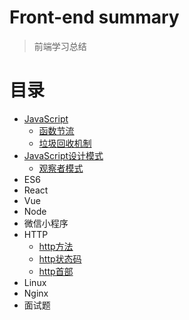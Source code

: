 # Front-end summary

> 前端学习总结

# 目录
- [JavaScript](.//JavaScript/)
   - [函数节流](./JavaScript/函数节流.md)
   - [垃圾回收机制](./JavaScript/javaScript垃圾回收机制.md)
- [JavaScript设计模式](./JavaScript设计模式/)
    - [观察者模式](./JavaScript设计模式/观察者模式.js)
- ES6
- React
- Vue
- Node
- 微信小程序
- HTTP
   - [http方法](./HTTP/http方法.md)
   - [http状态码](./HTTP/http状态码.md)
   - [http首部](./HTTP/http首部.md)
- Linux
- Nginx
- 面试题

